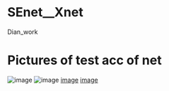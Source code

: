 # SEnet__Xnet
Dian_work
# Pictures of test acc of net 
![image](https://github.com/basketballandlearn/SEnet__Xnet/blob/master/ResNet.png)
![image](https://github.com/basketballandlearn/SEnet__Xnet/blob/master/SE_ResNet.png)
[image](https://github.com/basketballandlearn/SEnet__Xnet/blob/master/VGG11.png)
[image](https://github.com/basketballandlearn/SEnet__Xnet/blob/master/SE_VGG11.png)